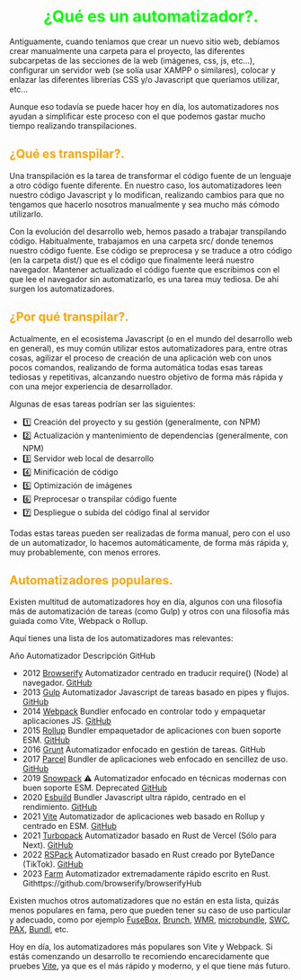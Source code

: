 # <span style="color:lime"><center>¿Qué es un automatizador?.</center></span>

Antiguamente, cuando teníamos que crear un nuevo sitio web, debíamos crear manualmente una carpeta para el proyecto, las diferentes subcarpetas de las secciones de la web (imágenes, css, js, etc...), configurar un servidor web (se solía usar XAMPP o similares), colocar y enlazar las diferentes librerías CSS y/o Javascript que queríamos utilizar, etc...

Aunque eso todavía se puede hacer hoy en día, los automatizadores nos ayudan a simplificar este proceso con el que podemos gastar mucho tiempo realizando transpilaciones.

## <span style="color:orange">¿Qué es transpilar?.</span>
Una transpilación es la tarea de transformar el código fuente de un lenguaje a otro código fuente diferente. En nuestro caso, los automatizadores leen nuestro código Javascript y lo modifican, realizando cambios para que no tengamos que hacerlo nosotros manualmente y sea mucho más cómodo utilizarlo.

Con la evolución del desarrollo web, hemos pasado a trabajar transpilando código. Habitualmente, trabajamos en una carpeta src/ donde tenemos nuestro código fuente. Ese código se preprocesa y se traduce a otro código (en la carpeta dist/) que es el código que finalmente leerá nuestro navegador. Mantener actualizado el código fuente que escribimos con el que lee el navegador sin automatizarlo, es una tarea muy tediosa. De ahí surgen los automatizadores.

## <span style="color:orange">¿Por qué transpilar?.</span>
Actualmente, en el ecosistema Javascript (o en el mundo del desarrollo web en general), es muy común utilizar estos automatizadores para, entre otras cosas, agilizar el proceso de creación de una aplicación web con unos pocos comandos, realizando de forma automática todas esas tareas tediosas y repetitivas, alcanzando nuestro objetivo de forma más rápida y con una mejor experiencia de desarrollador.

Algunas de esas tareas podrían ser las siguientes:


   - 1️⃣ Creación del proyecto y su gestión (generalmente, con NPM)
   - 2️⃣ Actualización y mantenimiento de dependencias (generalmente, con NPM)
   - 3️⃣ Servidor web local de desarrollo
   - 4️⃣ Minificación de código
   - 5️⃣ Optimización de imágenes
   - 6️⃣ Preprocesar o transpilar código fuente
   - 7️⃣ Despliegue o subida del código final al servidor

Todas estas tareas pueden ser realizadas de forma manual, pero con el uso de un automatizador, lo hacemos automáticamente, de forma más rápida y, muy probablemente, con menos errores.

## <span style="color:orange">Automatizadores populares.</span>
Existen multitud de automatizadores hoy en día, algunos con una filosofía más de automatización de tareas (como Gulp) y otros con una filosofía más guiada como Vite, Webpack o Rollup.

Aquí tienes una lista de los automatizadores mas relevantes:

Año 	Automatizador 	Descripción 	GitHub
- 2012 	[Browserify](http://browserify.org/) 	Automatizador centrado en traducir require() (Node) al navegador. 	[GitHub](https://github.com/browserify/browserify)
- 2013 	[Gulp](https://gulpjs.com/) 	Automatizador Javascript de tareas basado en pipes y flujos. 	[GitHub](https://github.com/browserify/browserify)
- 2014 	[Webpack](https://webpack.js.org/) 	Bundler enfocado en controlar todo y empaquetar aplicaciones JS. 	[GitHub](https://github.com/browserify/browserify)
- 2015 	[Rollup](https://rollupjs.org/guide/en/) 	Bundler empaquetador de aplicaciones con buen soporte ESM. 	[GitHub](https://github.com/browserify/browserify)
- 2016 	[Grunt](https://gruntjs.com/) 	Automatizador enfocado en gestión de tareas. 	GitHub
- 2017 	[Parcel](https://parceljs.org/) 	Bundler de aplicaciones web enfocado en sencillez de uso. 	[GitHub](https://github.com/browserify/browserify)
- 2019 	[Snowpack](https://www.snowpack.dev/) 	⚠️ Automatizador enfocado en técnicas modernas con buen soporte ESM. Deprecated 	[GitHub](https://github.com/browserify/browserify)
- 2020 	[Esbuild](https://esbuild.github.io/) 	Bundler Javascript ultra rápido, centrado en el rendimiento. 	[GitHub](https://github.com/browserify/browserify)
- 2021 	[Vite](https://vitejs.dev/) 	Automatizador de aplicaciones web basado en Rollup y centrado en ESM. 	[GitHub](https://github.com/browserify/browserify)
- 2021 	[Turbopack](https://turbo.build/pack) 	Automatizador basado en Rust de Vercel (Sólo para Next). 	[GitHub](https://github.com/browserify/browserify)
- 2022 	[RSPack](https://www.rspack.dev/) 	Automatizador basado en Rust creado por ByteDance (TikTok). 	[GitHub](https://github.com/browserify/browserify)
- 2023 	[Farm](https://www.farmfe.org/) 	Automatizador extremadamente rápido escrito en Rust. 	Githttps://github.com/browserify/browserifyHub
  
 Existen muchos otros automatizadores que no están en esta lista, quizás menos populares en fama, pero que pueden tener su caso de uso particular y adecuado, como por ejemplo [FuseBox](https://github.com/fuse-box/fuse-box), [Brunch](https://brunch.io/), [WMR](https://wmr.dev/), [microbundle](https://github.com/developit/microbundle), [SWC](https://swc.rs/), [PAX](https://pax.js.org/), [Bundl](https://bundljs.org/), etc.

 Hoy en día, los automatizadores más populares son Vite y Webpack. Si estás comenzando un desarrollo te recomiendo encarecidamente que pruebes [Vite](https://lenguajejs.com/javascript/automatizadores/vite/), ya que es el más rápido y moderno, y el que tiene más futuro. 